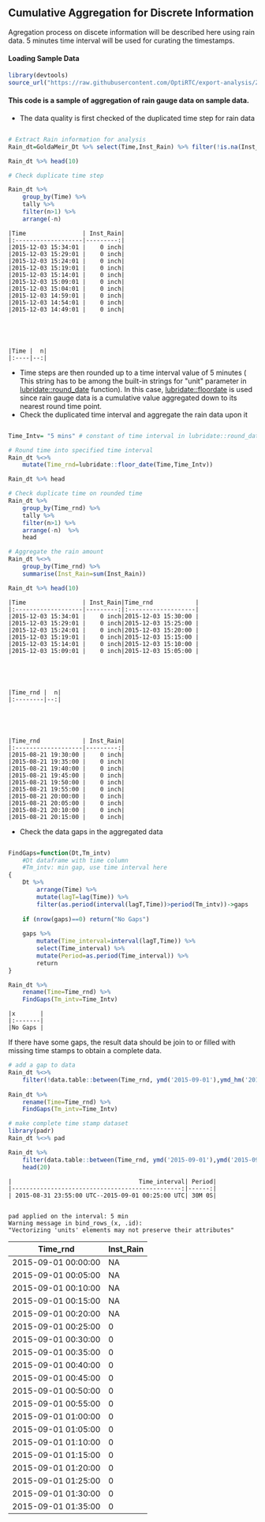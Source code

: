 
## Cumulative Aggregation for Discrete Information

Agregation process on discete information will be described here using rain data. 5 minutes time interval will be used for curating the timestamps.  

#### Loading Sample Data


```R
library(devtools)
source_url("https://raw.githubusercontent.com/OptiRTC/export-analysis/ZyuAFD-patch-1/Data/Loading%20Sample%20Data.R?token=AKLn5qtCQw2wdWyFj7-K_iBfF_SC7qI1ks5acIeYwA%3D%3D")
```

#### This code is a sample of aggregation of rain gauge data on sample data. 

- The data quality is first checked of the duplicated time step for rain data


```R

# Extract Rain information for analysis
Rain_dt=GoldaMeir_Dt %>% select(Time,Inst_Rain) %>% filter(!is.na(Inst_Rain))

Rain_dt %>% head(10)

# Check duplicate time step

Rain_dt %>% 
    group_by(Time) %>% 
    tally %>% 
    filter(n>1) %>% 
    arrange(-n)
```


    
    
    |Time                | Inst_Rain|
    |:-------------------|---------:|
    |2015-12-03 15:34:01 |    0 inch|
    |2015-12-03 15:29:01 |    0 inch|
    |2015-12-03 15:24:01 |    0 inch|
    |2015-12-03 15:19:01 |    0 inch|
    |2015-12-03 15:14:01 |    0 inch|
    |2015-12-03 15:09:01 |    0 inch|
    |2015-12-03 15:04:01 |    0 inch|
    |2015-12-03 14:59:01 |    0 inch|
    |2015-12-03 14:54:01 |    0 inch|
    |2015-12-03 14:49:01 |    0 inch|



    
    
    |Time |  n|
    |:----|--:|


- Time steps are then rounded up to a time interval value of 5 minutes ( This string has to be among the built-in strings for "unit" parameter in [lubridate::round_date](https://github.com/tidyverse/lubridate/blob/master/R/round.r) function). In this case, [lubridate::floordate](https://github.com/tidyverse/lubridate/blob/master/R/round.r) is used since rain gauge data is a cumulative value aggregated down to its nearest round time point.
- Check the duplicated time interval and aggregate the rain data upon it


```R

Time_Intv= "5 mins" # constant of time interval in lubridate::round_date function

# Round time into specified time interval
Rain_dt %<>% 
    mutate(Time_rnd=lubridate::floor_date(Time,Time_Intv))

Rain_dt %>% head

# Check duplicate time on rounded time 
Rain_dt %>% 
    group_by(Time_rnd) %>% 
    tally %>% 
    filter(n>1) %>% 
    arrange(-n)  %>% 
    head 

# Aggregate the rain amount 
Rain_dt %<>% 
    group_by(Time_rnd) %>% 
    summarise(Inst_Rain=sum(Inst_Rain))

Rain_dt %>% head(10)
```


    
    
    |Time                | Inst_Rain|Time_rnd            |
    |:-------------------|---------:|:-------------------|
    |2015-12-03 15:34:01 |    0 inch|2015-12-03 15:30:00 |
    |2015-12-03 15:29:01 |    0 inch|2015-12-03 15:25:00 |
    |2015-12-03 15:24:01 |    0 inch|2015-12-03 15:20:00 |
    |2015-12-03 15:19:01 |    0 inch|2015-12-03 15:15:00 |
    |2015-12-03 15:14:01 |    0 inch|2015-12-03 15:10:00 |
    |2015-12-03 15:09:01 |    0 inch|2015-12-03 15:05:00 |



    
    
    |Time_rnd |  n|
    |:--------|--:|



    
    
    |Time_rnd            | Inst_Rain|
    |:-------------------|---------:|
    |2015-08-21 19:30:00 |    0 inch|
    |2015-08-21 19:35:00 |    0 inch|
    |2015-08-21 19:40:00 |    0 inch|
    |2015-08-21 19:45:00 |    0 inch|
    |2015-08-21 19:50:00 |    0 inch|
    |2015-08-21 19:55:00 |    0 inch|
    |2015-08-21 20:00:00 |    0 inch|
    |2015-08-21 20:05:00 |    0 inch|
    |2015-08-21 20:10:00 |    0 inch|
    |2015-08-21 20:15:00 |    0 inch|


- Check the data gaps in the aggregated data


```R

FindGaps=function(Dt,Tm_intv)
    #Dt dataframe with time column
    #Tm_intv: min gap, use time interval here
{
    Dt %>% 
        arrange(Time) %>% 
        mutate(lagT=lag(Time)) %>% 
        filter(as.period(interval(lagT,Time))>period(Tm_intv))->gaps
    
    if (nrow(gaps)==0) return("No Gaps")
    
    gaps %>% 
        mutate(Time_interval=interval(lagT,Time)) %>% 
        select(Time_interval) %>% 
        mutate(Period=as.period(Time_interval)) %>% 
        return
}

Rain_dt %>% 
    rename(Time=Time_rnd) %>% 
    FindGaps(Tm_intv=Time_Intv) 
```


    
    
    |x       |
    |:-------|
    |No Gaps |


If there have some gaps, the result data should be join to or filled with missing time stamps to obtain a complete data.


```R
# add a gap to data
Rain_dt %<>% 
    filter(!data.table::between(Time_rnd, ymd('2015-09-01'),ymd_hm('2015-09-01 0:20')))
           
Rain_dt %>% 
    rename(Time=Time_rnd) %>% 
    FindGaps(Tm_intv=Time_Intv) 

# make complete time stamp dataset
library(padr)
Rain_dt %<>% pad

Rain_dt %>% 
    filter(data.table::between(Time_rnd, ymd('2015-09-01'),ymd('2015-09-02'))) %>% 
    head(20)
```


    
    
    |                                    Time_interval| Period|
    |------------------------------------------------:|------:|
    | 2015-08-31 23:55:00 UTC--2015-09-01 00:25:00 UTC| 30M 0S|


    pad applied on the interval: 5 min
    Warning message in bind_rows_(x, .id):
    "Vectorizing 'units' elements may not preserve their attributes"


<table>
<thead><tr><th scope=col>Time_rnd</th><th scope=col>Inst_Rain</th></tr></thead>
<tbody>
	<tr><td>2015-09-01 00:00:00</td><td>NA                 </td></tr>
	<tr><td>2015-09-01 00:05:00</td><td>NA                 </td></tr>
	<tr><td>2015-09-01 00:10:00</td><td>NA                 </td></tr>
	<tr><td>2015-09-01 00:15:00</td><td>NA                 </td></tr>
	<tr><td>2015-09-01 00:20:00</td><td>NA                 </td></tr>
	<tr><td>2015-09-01 00:25:00</td><td> 0                 </td></tr>
	<tr><td>2015-09-01 00:30:00</td><td> 0                 </td></tr>
	<tr><td>2015-09-01 00:35:00</td><td> 0                 </td></tr>
	<tr><td>2015-09-01 00:40:00</td><td> 0                 </td></tr>
	<tr><td>2015-09-01 00:45:00</td><td> 0                 </td></tr>
	<tr><td>2015-09-01 00:50:00</td><td> 0                 </td></tr>
	<tr><td>2015-09-01 00:55:00</td><td> 0                 </td></tr>
	<tr><td>2015-09-01 01:00:00</td><td> 0                 </td></tr>
	<tr><td>2015-09-01 01:05:00</td><td> 0                 </td></tr>
	<tr><td>2015-09-01 01:10:00</td><td> 0                 </td></tr>
	<tr><td>2015-09-01 01:15:00</td><td> 0                 </td></tr>
	<tr><td>2015-09-01 01:20:00</td><td> 0                 </td></tr>
	<tr><td>2015-09-01 01:25:00</td><td> 0                 </td></tr>
	<tr><td>2015-09-01 01:30:00</td><td> 0                 </td></tr>
	<tr><td>2015-09-01 01:35:00</td><td> 0                 </td></tr>
</tbody>
</table>


